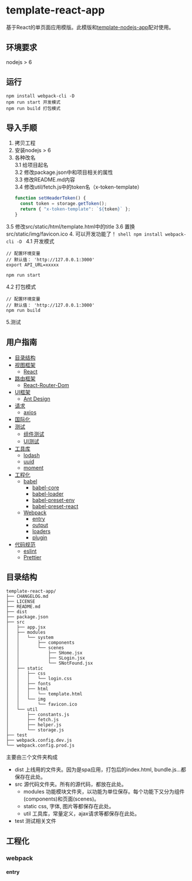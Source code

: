 # template-react-app
基于React的单页面应用模版。此模版和[template-nodejs-app](https://github.com/DreamHi/template-nodejs-app)配对使用。

## 环境要求

nodejs > 6

## 运行

```shell
npm install webpack-cli -D
npm run start 开发模式
npm run build 打包模式
```

## 导入手顺

1. 拷贝工程  
2. 安装nodejs > 6  
3. 各种改名  
3.1 给项目起名  
3.2 修改package.json中和项目相关的属性  
3.3 修改README.md内容  
3.4 修改util/fetch.js中的token名（x-token-template）
    ```js
    function setHeaderToken() {
      const token = storage.getToken();
      return { "x-token-template": `${token}` };
    }
    ```
3.5 修改src/static/html/template.html中的title
3.6 置换src/static/img/favicon.ico
4. 可以开发功能了！
    ```shell
    npm install webpack-cli -D
    ```
4.1 开发模式
```shell
// 配置环境变量
// 默认值： 'http://127.0.0.1:3000'
export API_URL=xxxxx

npm run start
```
    
4.2 打包模式
```shell
// 配置环境变量
// 默认值： 'http://127.0.0.1:3000'
npm run build
``` 

5.测试

## 用户指南

- [目录结构](#目录结构)
- [视图框架]()
  - [React]()
- [路由框架]()
  - [React-Router-Dom]()
- [UI框架]()
  - [Ant Design]()
- [请求]()
  - [axios]()
- [国际化]()
- [测试]()
  - [组件测试]()
  - [UI测试]()
- [工具库]()
  - [lodash]()
  - [uuid]()
  - [moment]()  
- [工程化]()
  - [babel]()
     - [babel-core]()
     - [babel-loader]()
     - [babel-preset-env]()
     - [babel-preset-react]()
  - [Webpack]()
     - [entry]()
     - [output]()
     - [loaders]()
     - [plugin]()
- [代码规范]()
  - [eslint]()
  - [Prettier]()

## 目录结构

```shell
template-react-app/
├── CHANGELOG.md
├── LICENSE
├── README.md
├── dist
├── package.json
├── src
│   ├── app.jsx
│   ├── modules
│   │   └── system
│   │       ├── components
│   │       └── scenes
│   │           ├── SHome.jsx
│   │           ├── SLogin.jsx
│   │           └── SNotFound.jsx
│   ├── static
│   │   ├── css
│   │   │   └── login.css
│   │   ├── fonts
│   │   ├── html
│   │   │   └── template.html
│   │   └── img
│   │       └── favicon.ico
│   └── util
│       ├── constants.js
│       ├── fetch.js
│       ├── helper.js
│       └── storage.js
├── test
├── webpack.config.dev.js
└── webpack.config.prod.js
```

主要由三个文件夹构成

* dist 上线用的文件夹。因为是spa应用，打包后的index.html, bundle.js...都保存在此处。
* src 源代码文件夹。所有的源代码，都放在此处。
  * modules 功能模块文件夹，以功能为单位保存。每个功能下又分为组件(components)和页面(scenes)。
  * static css, 字体, 图片等都保存在此处。
  * util 工具库，常量定义，ajax请求等都保存在此处。
* test 测试相关文件

## 工程化

### webpack

#### entry


